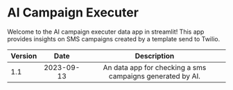 # AI Campaign Executer
Welcome to the AI campaign executer data app in streamlit! This app provides insights on SMS campaigns created by a template send to Twilio.


| Version |    Date    |       Description       |
|---------|:----------:|:-----------------------:|
| 1.1     | 2023-09-13 |  An data app for checking a sms campaigns generated by AI. 
